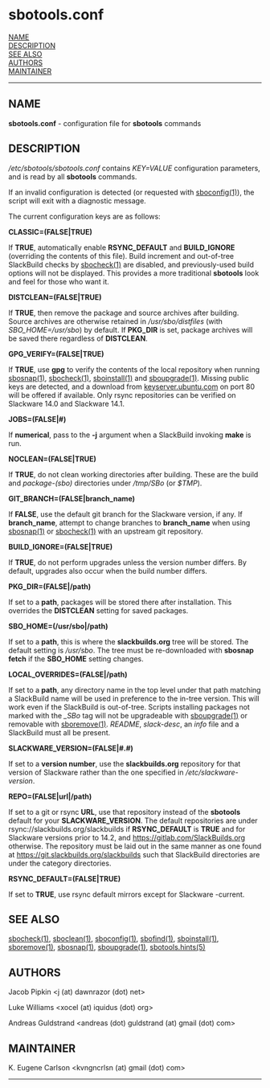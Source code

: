 # sbotools.conf

[NAME](#name)\
[DESCRIPTION](#description)\
[SEE ALSO](#see-also)\
[AUTHORS](#authors)\
[MAINTAINER](#maintainer)

------------------------------------------------------------------------

## NAME

**sbotools.conf** - configuration file for **sbotools** commands

## DESCRIPTION

*/etc/sbotools/sbotools.conf* contains *KEY=VALUE* configuration
parameters, and is read by all **sbotools** commands.

If an invalid configuration is detected (or requested with
[sboconfig(1)](sboconfig.1.md)), the script will exit with a diagnostic message.

The current configuration keys are as follows:

**CLASSIC=(FALSE\|TRUE)**

If **TRUE**, automatically enable **RSYNC_DEFAULT** and **BUILD_IGNORE**
(overriding the contents of this file). Build increment and out-of-tree
SlackBuild checks by [sbocheck(1)](sbocheck.1.md) are disabled, and previously-used
build options will not be displayed. This provides a more traditional
**sbotools** look and feel for those who want it.

**DISTCLEAN=(FALSE\|TRUE)**

If **TRUE**, then remove the package and source archives after building.
Source archives are otherwise retained in */usr/sbo/distfiles* (with
*SBO_HOME=/usr/sbo*) by default. If **PKG_DIR** is set, package archives
will be saved there regardless of **DISTCLEAN**.

**GPG_VERIFY=(FALSE\|TRUE)**

If **TRUE**, use **gpg** to verify the contents of the local repository
when running [sbosnap(1)](sbosnap.1.md), [sbocheck(1)](sbocheck.1.md), [sboinstall(1)](sboinstall.1.md) and
[sboupgrade(1)](sboupgrade.1.md). Missing public keys are detected, and a download from
[keyserver.ubuntu.com](keyserver.ubuntu.com) on port 80 will be offered
if available. Only rsync repositories can be verified on Slackware 14.0
and Slackware 14.1.

**JOBS=(FALSE\|#)**

If **numerical**, pass to the **-j** argument when a SlackBuild invoking
**make** is run.

**NOCLEAN=(FALSE\|TRUE)**

If **TRUE**, do not clean working directories after building. These are
the build and *package-(sbo)* directories under */tmp/SBo* (or *\$TMP*).

**GIT_BRANCH=(FALSE\|branch_name)**

If **FALSE**, use the default git branch for the Slackware version, if
any. If **branch_name**, attempt to change branches to **branch_name**
when using [sbosnap(1)](sbosnap.1.md) or [sbocheck(1)](sbocheck.1.md) with an upstream git
repository.

**BUILD_IGNORE=(FALSE\|TRUE)**

If **TRUE**, do not perform upgrades unless the version number differs.
By default, upgrades also occur when the build number differs.

**PKG_DIR=(FALSE\|/path)**

If set to a **path**, packages will be stored there after installation.
This overrides the **DISTCLEAN** setting for saved packages.

**SBO_HOME=(/usr/sbo\|/path)**

If set to a **path**, this is where the **slackbuilds.org** tree will be
stored. The default setting is */usr/sbo*. The tree must be
re-downloaded with **sbosnap fetch** if the **SBO_HOME** setting
changes.

**LOCAL_OVERRIDES=(FALSE\|/path)**

If set to a **path**, any directory name in the top level under that
path matching a SlackBuild name will be used in preference to the
in-tree version. This will work even if the SlackBuild is out-of-tree.
Scripts installing packages not marked with the *\_SBo* tag will not be
upgradeable with [sboupgrade(1)](sboupgrade.1.md) or removable with [sboremove(1)](sboremove.1.md).
*README*, *slack-desc*, an *info* file and a SlackBuild must all be
present.

**SLACKWARE_VERSION=(FALSE\|#.#)**

If set to a **version number**, use the **slackbuilds.org** repository
for that version of Slackware rather than the one specified in
*/etc/slackware-version*.

**REPO=(FALSE\|url\|/path)**

If set to a git or rsync **URL**, use that repository instead of the
**sbotools** default for your **SLACKWARE_VERSION**. The default
repositories are under rsync://slackbuilds.org/slackbuilds if
**RSYNC_DEFAULT** is **TRUE** and for Slackware versions prior to 14.2,
and <https://gitlab.com/SlackBuilds.org> otherwise. The repository must
be laid out in the same manner as one found at
<https://git.slackbuilds.org/slackbuilds> such that SlackBuild
directories are under the category directories.

**RSYNC_DEFAULT=(FALSE\|TRUE)**

If set to **TRUE**, use rsync default mirrors except for Slackware
-current.

## SEE ALSO

[sbocheck(1)](sbocheck.1.md), [sboclean(1)](sboclean.1.md), [sboconfig(1)](sboconfig.1.md), [sbofind(1)](sbofind.1.md), [sboinstall(1)](sboinstall.1.md),
[sboremove(1)](sboremove.1.md), [sbosnap(1)](sbosnap.1.md), [sboupgrade(1)](sboupgrade.1.md), [sbotools.hints(5)](sbotools.hints.5.md)

## AUTHORS

Jacob Pipkin \<j (at) dawnrazor (dot) net\>

Luke Williams \<xocel (at) iquidus (dot) org\>

Andreas Guldstrand \<andreas (dot) guldstrand (at) gmail (dot) com\>

## MAINTAINER

K. Eugene Carlson \<kvngncrlsn (at) gmail (dot) com\>

------------------------------------------------------------------------
